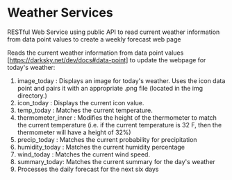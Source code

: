 # Weather Services 
RESTful Web Service using public API to read current weather information from data point values to create a weekly forecast web page


Reads the current weather information from data point values [https://darksky.net/dev/docs#data-point] to update the webpage for today's weather:

1. image_today : Displays an image for today's weather. Uses the icon data point and pairs it with an appropriate .png file (located in the img directory.)
2. icon_today : Displays the current icon value.
3. temp_today : Matches the current temperature.
4. thermometer_inner : Modifies the height of the thermometer to match the current temperature (i.e. if the current temperature is 32 F, then the thermometer will have a height of 32%)
5. precip_today : Matches the current probability for precipitation
6. humidity_today : Matches the current humidity percentage
7. wind_today : Matches the current wind speed.
8. summary_today: Matches the current summary for the day's weather
9. Processes the daily forecast for the next six days
